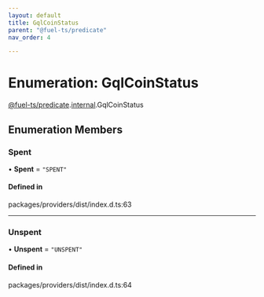 ```yaml
---
layout: default
title: GqlCoinStatus
parent: "@fuel-ts/predicate"
nav_order: 4

---
```


# Enumeration: GqlCoinStatus

[@fuel-ts/predicate](../index.md).[internal](../namespaces/internal.md).GqlCoinStatus

## Enumeration Members

### Spent

• **Spent** = ``"SPENT"``

#### Defined in

packages/providers/dist/index.d.ts:63

___

### Unspent

• **Unspent** = ``"UNSPENT"``

#### Defined in

packages/providers/dist/index.d.ts:64
